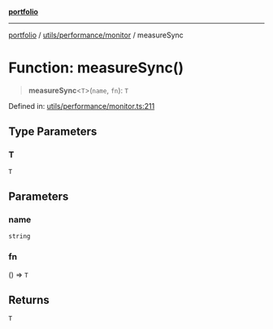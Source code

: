 [**portfolio**](../../../../README.md)

***

[portfolio](../../../../modules.md) / [utils/performance/monitor](../README.md) / measureSync

# Function: measureSync()

> **measureSync**\<`T`\>(`name`, `fn`): `T`

Defined in: [utils/performance/monitor.ts:211](https://github.com/tnorlund/Portfolio/blob/2979ebedf0e6284a1cb6adcf12ab3868346b9553/portfolio/utils/performance/monitor.ts#L211)

## Type Parameters

### T

`T`

## Parameters

### name

`string`

### fn

() => `T`

## Returns

`T`
